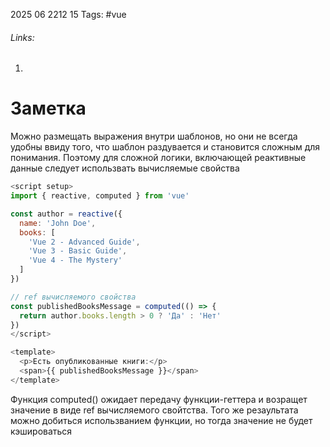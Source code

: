 2025 06 2212 15
Tags: #vue 
###### Links: 
1) 
# Заметка
Можно размещать выражения внутри шаблонов, но они не всегда удобны ввиду того, что шаблон раздувается и становится сложным для понимания. Поэтому для сложной логики, включающей реактивные данные следует использвать вычисляемые свойства
```js
<script setup>
import { reactive, computed } from 'vue'

const author = reactive({
  name: 'John Doe',
  books: [
    'Vue 2 - Advanced Guide',
    'Vue 3 - Basic Guide',
    'Vue 4 - The Mystery'
  ]
})

// ref вычисляемого свойства
const publishedBooksMessage = computed(() => {
  return author.books.length > 0 ? 'Да' : 'Нет'
})
</script>

<template>
  <p>Есть опубликованные книги:</p>
  <span>{{ publishedBooksMessage }}</span>
</template>
```
Функция computed() ожидает передачу функции-геттера и возращет значение в виде ref вычисляемого свойтства.
Того же резаультата можно добиться использванием функции, но тогда значение не будет кэшироваться